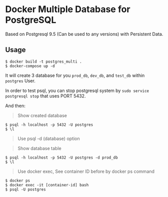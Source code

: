 # Docker Multiple Database for PostgreSQL

Based on Postgresql 9.5 (Can be used to any versions) with Persistent Data.

## Usage

```
$ docker build -t postgres_multi .
$ docker-compose up -d
```

It will create 3 database for you `prod_db`, `dev_db`, and `test_db` within `postgres` User.

In order to test psql, you can stop postgresql system by `sudo service postgresql stop` that uses PORT 5432.

And then:
> Show created database

```
$ psql -h localhost -p 5432 -U postgres
$ \l
```

> Use psql -d (database) option

> Show database table
```
$ psql -h localhost -p 5432 -U postgres -d prod_db
$ \l
```

> Use docker exec, See container ID before by docker ps command

```
$ docker ps
$ docker exec -it [container-id] bash
$ psql -U postgres
```
